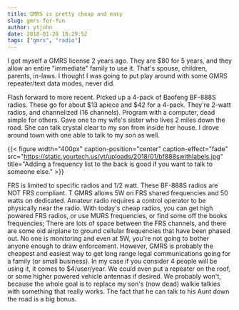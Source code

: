```yaml
---
title: GMRS is pretty cheap and easy
slug: gmrs-for-fun
author: ytjohn
date: 2018-01-28 18:29:52
tags: ["gmrs", "radio"]
---
```


I got myself a GMRS license 2 years ago. They are $80 for 5 years, and they allow an entire "immediate" family  to use it. That's spouse, children, parents, in-laws. I thought I was going to put play around with some GMRS repeater/text data modes, never did.

Flash forward to more recent. Picked up a 4-pack of Baofeng BF-888S radios. These go for about $13 apiece and $42 for a 4-pack. They're 2-watt radios, and channelized (16 channels).  Program with a computer, dead simple for others. Gave one to my wife's sister who lives 2 miles down the road. She can talk crystal clear to my son from inside her house. I drove around town with one able to talk to my son as well. 

{{< figure width="400px" caption-position="center" caption-effect="fade" src="https://static.yourtech.us/yt/uploads/2018/01/bf888swithlabels.jpg" title="Adding a frequency list to the back is good if you want to talk to someone else." >}}

FRS is limited to specific radios and 1/2 watt. These BF-888S radios are NOT FRS compliant. T GMRS allows 5W on FRS shared frequencies and 50 watts on dedicated. Amateur radio requires a control operator to be physically near the radio. With today's cheap radios, you can get high powered FRS radios, or use MURS frequencies, or find some off the books frequencies; There are lots of space between the FRS channels, and there are some old airplane to ground cellular frequencies that have been phased out. No one is monitoring and even at 5W, you're not going to bother anyone enough to draw enforcement. However, GMRS is probably the cheapest and easiest way to get long range legal communications going for a family (or small business). In my case if you consider 4 people will be using it, it comes to $4/user/year. We could even put a repeater on the roof, or some higher powered vehicle antennas if desired. We probably won't, because the whole goal is to replace my son's (now dead) walkie talkies with something that really works. The fact that he can talk to his Aunt down the road is a big bonus.

